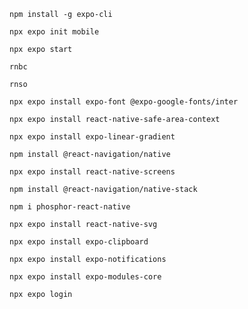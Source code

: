```
npm install -g expo-cli
```

```
npx expo init mobile
```

```
npx expo start
```

```
rnbc
```

```
rnso
```

```
npx expo install expo-font @expo-google-fonts/inter
```

```
npx expo install react-native-safe-area-context
```

```
npx expo install expo-linear-gradient
```

```
npm install @react-navigation/native
```

```
npx expo install react-native-screens
```

```
npm install @react-navigation/native-stack
```

```
npm i phosphor-react-native
```

```
npx expo install react-native-svg
```

```
npx expo install expo-clipboard
```

```
npx expo install expo-notifications
```

```
npx expo install expo-modules-core
```

```
npx expo login
```
